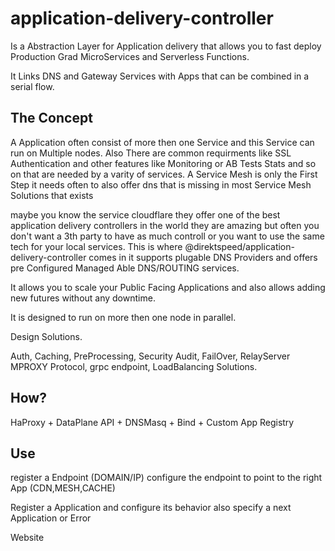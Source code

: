 # application-delivery-controller
Is a Abstraction Layer for Application delivery that allows you to fast deploy Production Grad MicroServices and Serverless Functions.

It Links DNS and Gateway Services with Apps that can be combined in a serial flow.

## The Concept
A Application often consist of more then one Service and this Service can run on Multiple nodes.
Also There are common requirments like SSL Authentication and other features like Monitoring or AB Tests Stats and so on that are needed by a varity of services. A Service Mesh is only the First Step it needs often to also offer dns that is missing in most Service Mesh Solutions that exists

maybe you know the service cloudflare they offer one of the best application delivery controllers in the world they are amazing but often you don't want a 3th party to have as much controll or you want to use the same tech for your local services. This is where @direktspeed/application-delivery-controller comes in it supports plugable DNS Providers and offers pre Configured Managed Able DNS/ROUTING services.

It allows you to scale your Public Facing Applications and also allows adding new futures without any downtime.

It is designed to run on more then one node in parallel.


Design Solutions.

Auth, Caching, PreProcessing, Security Audit, FailOver, RelayServer MPROXY Protocol, grpc endpoint, LoadBalancing Solutions.

## How?
HaProxy + DataPlane API + DNSMasq + Bind + Custom App Registry

## Use
register a Endpoint (DOMAIN/IP)
configure the endpoint to point to the right App (CDN,MESH,CACHE)



Register a Application and configure its behavior also specify a next Application or Error

Website 

